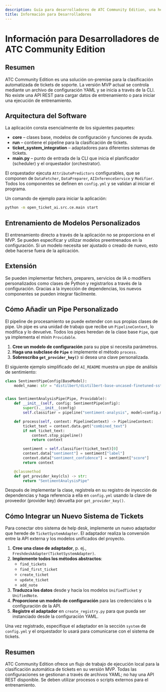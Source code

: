 ```yaml
---
description: Guía para desarrolladores de ATC Community Edition, una herramienta de clasificación de tickets on-premise. Aprenda a configurar el sistema con YAML, ejecutarlo desde la CLI y extender su arquitectura usando componentes de Python personalizados, pipe_ids y adaptadores de sistemas de tickets.
title: Información para Desarrolladores
---
```


# Información para Desarrolladores de ATC Community Edition

## Resumen

ATC Community Edition es una solución on-premise para la clasificación automatizada de tickets de soporte. La versión MVP actual se controla mediante un archivo de configuración YAML y se inicia a través de la CLI. No existe una API REST para cargar datos de entrenamiento o para iniciar una ejecución de entrenamiento.

## Arquitectura del Software

La aplicación consta esencialmente de los siguientes paquetes:

*   **core** – clases base, modelos de configuración y funciones de ayuda.
*   **run** – contiene el pipeline para la clasificación de tickets.
*   **ticket\_system\_integration** – adaptadores para diferentes sistemas de tickets.
*   **main.py** – punto de entrada de la CLI que inicia el planificador (scheduler) y el orquestador (orchestrator).

El orquestador ejecuta `AttributePredictors` configurables, que se componen de `DataFetcher`, `DataPreparer`, `AIInferenceService` y `Modifier`. Todos los componentes se definen en `config.yml` y se validan al iniciar el programa.

Un comando de ejemplo para iniciar la aplicación:

```bash
python -m open_ticket_ai.src.ce.main start
```

## Entrenamiento de Modelos Personalizados

El entrenamiento directo a través de la aplicación no se proporciona en el MVP. Se pueden especificar y utilizar modelos preentrenados en la configuración. Si un modelo necesita ser ajustado o creado de nuevo, esto debe hacerse fuera de la aplicación.

## Extensión

Se pueden implementar fetchers, preparers, servicios de IA o modifiers personalizados como clases de Python y registrarlos a través de la configuración. Gracias a la inyección de dependencias, los nuevos componentes se pueden integrar fácilmente.

## Cómo Añadir un Pipe Personalizado

El pipeline de procesamiento se puede extender con sus propias clases de pipe. Un pipe es una
unidad de trabajo que recibe un `PipelineContext`, lo modifica y lo devuelve. Todos
los pipes heredan de la clase base `Pipe`, que ya
implementa el mixin `Providable`.

1.  **Cree un modelo de configuración** para su pipe si necesita parámetros.
2.  **Haga una subclase de `Pipe`** e implemente el método `process`.
3.  **Sobrescriba `get_provider_key()`** si desea una clave personalizada.

El siguiente ejemplo simplificado del `AI_README` muestra un pipe de análisis de sentimiento:

```python
class SentimentPipeConfig(BaseModel):
    model_name: str = "distilbert/distilbert-base-uncased-finetuned-sst-2-english"


class SentimentAnalysisPipe(Pipe, Providable):
    def __init__(self, config: SentimentPipeConfig):
        super().__init__(config)
        self.classifier = pipeline("sentiment-analysis", model=config.model_name)

    def process(self, context: PipelineContext) -> PipelineContext:
        ticket_text = context.data.get("combined_text")
        if not ticket_text:
            context.stop_pipeline()
            return context

        sentiment = self.classifier(ticket_text)[0]
        context.data["sentiment"] = sentiment["label"]
        context.data["sentiment_confidence"] = sentiment["score"]
        return context

    @classmethod
    def get_provider_key(cls) -> str:
        return "SentimentAnalysisPipe"
```

Después de implementar la clase, regístrela en su registro de inyección de dependencias
y haga referencia a ella en `config.yml` usando la clave de proveedor (provider key) devuelta por
`get_provider_key()`.

## Cómo Integrar un Nuevo Sistema de Tickets

Para conectar otro sistema de help desk, implemente un nuevo adaptador que herede de
`TicketSystemAdapter`. El adaptador realiza la conversión entre la API externa y los
modelos unificados del proyecto.

1.  **Cree una clase de adaptador**, p. ej., `FreshdeskAdapter(TicketSystemAdapter)`.
2.  **Implemente todos los métodos abstractos**:
    *   `find_tickets`
    *   `find_first_ticket`
    *   `create_ticket`
    *   `update_ticket`
    *   `add_note`
3.  **Traduzca los datos** desde y hacia los modelos `UnifiedTicket` y `UnifiedNote`.
4.  **Proporcione un modelo de configuración** para las credenciales o la configuración de la API.
5.  **Registre el adaptador** en `create_registry.py` para que pueda ser instanciado
    desde la configuración YAML.

Una vez registrado, especifique el adaptador en la sección `system` de `config.yml` y
el orquestador lo usará para comunicarse con el sistema de tickets.

## Resumen

ATC Community Edition ofrece un flujo de trabajo de ejecución local para la clasificación automática de tickets en su versión MVP. Todas las configuraciones se gestionan a través de archivos YAML; no hay una API REST disponible. Se deben utilizar procesos o scripts externos para el entrenamiento.